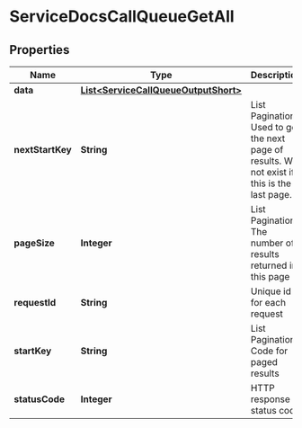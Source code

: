 

# ServiceDocsCallQueueGetAll


## Properties

| Name | Type | Description | Notes |
|------------ | ------------- | ------------- | -------------|
|**data** | [**List&lt;ServiceCallQueueOutputShort&gt;**](ServiceCallQueueOutputShort.md) |  |  [optional] |
|**nextStartKey** | **String** | List Pagination: Used to get the next page of results. Will not exist if this is the last page. |  [optional] |
|**pageSize** | **Integer** | List Pagination: The number of results returned in this page |  [optional] |
|**requestId** | **String** | Unique id for each request |  [optional] |
|**startKey** | **String** | List Pagination: Code for paged results |  [optional] |
|**statusCode** | **Integer** | HTTP response status code |  [optional] |



